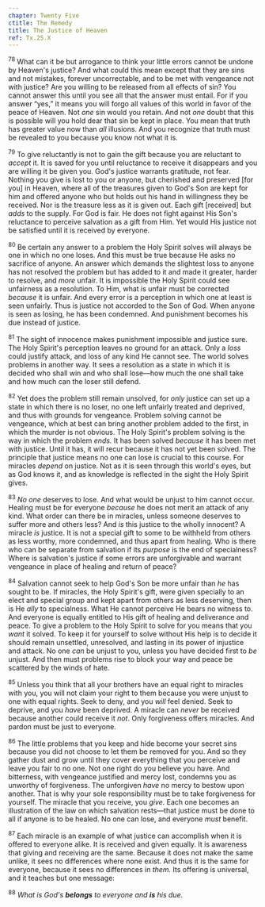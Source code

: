 ```yaml
---
chapter: Twenty Five
ctitle: The Remedy
title: The Justice of Heaven
ref: Tx.25.X
---
```


<sup>78</sup> What can it be but arrogance to think your little errors cannot be
undone by Heaven's justice? And what could this mean except that they
are sins and not mistakes, forever uncorrectable, and to be met with
vengeance not with justice? Are you willing to be released from all
effects of sin? You cannot answer this until you see all that the answer
must entail. For if you answer “yes,” it means you will forgo all values
of this world in favor of the peace of Heaven. Not *one* sin would you
retain. And not *one* doubt that this is possible will you hold dear
that sin be kept in place. You mean that truth has greater value now
than *all* illusions. And you recognize that truth must be revealed to
you because you know not what it is.

<sup>79</sup> To give reluctantly is not to gain the gift because you are reluctant
to *accept* it. It is saved for you until reluctance to receive it
disappears and you are willing it be given you. God's justice warrants
gratitude, not fear. Nothing you give is lost to you or anyone, but
cherished and preserved \[for you\] in Heaven, where all of the
treasures given to God's Son are kept for him and offered anyone who but
holds out his hand in willingness they be received. Nor is the treasure
less as it is given out. Each gift \[received\] but *adds* to the
supply. For God is fair. He does not fight against His Son's reluctance
to perceive salvation as a gift from Him. Yet would His justice not be
satisfied until it is received by everyone.

<sup>80</sup> Be certain any answer to a problem the Holy Spirit solves will always
be one in which no one loses. And this must be true because He asks no
sacrifice of anyone. An answer which demands the slightest loss to
anyone has not resolved the problem but has added to it and made it
greater, harder to resolve, and *more* unfair. It is impossible the Holy
Spirit could see unfairness as a resolution. To Him, what is unfair must
be corrected *because* it is unfair. And every error is a perception in
which one at least is seen unfairly. Thus is justice not accorded to the
Son of God. When anyone is seen as losing, he has been condemned. And
punishment becomes his due instead of justice.

<sup>81</sup> The sight of innocence makes punishment impossible and justice sure.
The Holy Spirit's perception leaves no ground for an attack. Only a
*loss* could justify attack, and loss of any kind He cannot see. The
world solves problems in another way. It sees a resolution as a state in
which it is decided who shall win and who shall lose—how much the one
shall take and how much can the loser still defend.

<sup>82</sup> Yet does the problem still remain unsolved, for *only* justice can
set up a state in which there is no loser, no one left unfairly treated
and deprived, and thus with grounds for vengeance. Problem solving
cannot be vengeance, which at best can bring another problem added to
the first, in which the murder is not obvious. The Holy Spirit's problem
solving is the way in which the problem *ends.* It has been solved
*because* it has been met with justice. Until it has, it will recur
because it has not yet been solved. The principle that justice means no
one can lose is crucial to this course. For miracles *depend* on
justice. Not as it is seen through this world's eyes, but as God knows
it, and as knowledge is reflected in the sight the Holy Spirit gives.

<sup>83</sup> *No one* deserves to lose. And what would be unjust to him cannot
occur. Healing must be for everyone *because* he does not merit an
attack of any kind. What order can there be in miracles, unless someone
deserves to suffer more and others less? And *is* this justice to the
wholly innocent? A miracle *is* justice. It is not a special gift to
some to be withheld from others as less worthy, more condemned, and thus
apart from healing. Who is there who can be separate from salvation if
its *purpose* is the end of specialness? Where is salvation's justice if
some errors are unforgivable and warrant vengeance in place of healing
and return of peace?

<sup>84</sup> Salvation cannot seek to help God's Son be more unfair than *he* has
sought to be. If miracles, the Holy Spirit's gift, were given specially
to an elect and special group and kept apart from others as less
deserving, then is He *ally* to specialness. What He cannot perceive He
bears no witness to. And everyone is equally entitled to His gift of
healing and deliverance and peace. To give a problem to the Holy Spirit
to solve for you means that you *want* it solved. To keep it for
yourself to solve without His help is to decide it should remain
unsettled, unresolved, and lasting in its power of injustice and attack.
No one *can* be unjust to you, unless you have decided first to *be*
unjust. And then must problems rise to block your way and peace be
scattered by the winds of hate.

<sup>85</sup> Unless you think that all your brothers have an equal right to
miracles with you, you will not claim your right to them because you
were unjust to one with equal rights. Seek to deny, and you *will* feel
denied. Seek to deprive, and you *have* been deprived. A miracle can
*never* be received because another could receive it *not*. Only
forgiveness offers miracles. And pardon must be just to everyone.

<sup>86</sup> The little problems that you keep and hide become your secret sins
because you did not choose to let them be removed for you. And so they
gather dust and grow until they cover everything that you perceive and
leave you fair to no one. Not one right do you believe you have. And
bitterness, with vengeance justified and mercy lost, condemns you as
unworthy of forgiveness. The unforgiven *have* no mercy to bestow upon
another. That is why your sole responsibility must be to take
forgiveness for yourself. The miracle that you receive, you *give*. Each
one becomes an illustration of the law on which salvation rests—that
justice must be done to all if anyone is to be healed. No one can lose,
and everyone *must* benefit.

<sup>87</sup> Each miracle is an example of what justice can accomplish when it is
offered to everyone alike. It is received and given equally. It is
awareness that giving and receiving are the same. Because it does not
make the same unlike, it sees no differences where none exist. And thus
it is the same for everyone, because it sees no differences in *them.*
Its offering is universal, and it teaches but one message:

<sup>88</sup> *What is God's **belongs** to everyone and **is** his due.*

